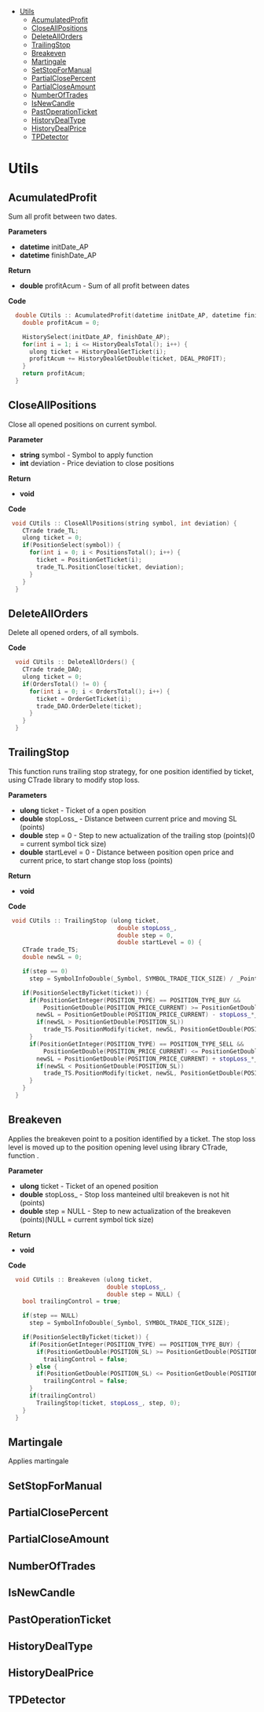

- [Utils](#utils)
  - [AcumulatedProfit](#acumulatedprofit)
  - [CloseAllPositions](#closeallpositions)
  - [DeleteAllOrders](#deleteallorders)
  - [TrailingStop](#trailingstop)
  - [Breakeven](#breakeven)
  - [Martingale](#martingale)
  - [SetStopForManual](#setstopformanual)
  - [PartialClosePercent](#partialclosepercent)
  - [PartialCloseAmount](#partialcloseamount)
  - [NumberOfTrades](#numberoftrades)
  - [IsNewCandle](#isnewcandle)
  - [PastOperationTicket](#pastoperationticket)
  - [HistoryDealType](#historydealtype)
  - [HistoryDealPrice](#historydealprice)
  - [TPDetector](#tpdetector)

# Utils

## AcumulatedProfit

Sum all profit between two dates.

**Parameters**

* **datetime** initDate_AP
* **datetime** finishDate_AP

**Return**

* **double** profitAcum - Sum of all profit between dates

**Code**

```c++
  double CUtils :: AcumulatedProfit(datetime initDate_AP, datetime finishDate_AP) {
    double profitAcum = 0;

    HistorySelect(initDate_AP, finishDate_AP);
    for(int i = 1; i <= HistoryDealsTotal(); i++) {
      ulong ticket = HistoryDealGetTicket(i);
      profitAcum += HistoryDealGetDouble(ticket, DEAL_PROFIT);
    }
    return profitAcum;
  }
```

## CloseAllPositions

Close all opened positions on current symbol.

**Parameter**

* **string** symbol - Symbol to apply function
* **int** deviation - Price deviation to close positions

**Return**

* **void**

**Code**

```c++
 void CUtils :: CloseAllPositions(string symbol, int deviation) {
    CTrade trade_TL;
    ulong ticket = 0;
    if(PositionSelect(symbol)) {
      for(int i = 0; i < PositionsTotal(); i++) {
        ticket = PositionGetTicket(i);
        trade_TL.PositionClose(ticket, deviation);
      }
    }
  }
```

## DeleteAllOrders

Delete all opened orders, of all symbols.

**Code**
```c++
  void CUtils :: DeleteAllOrders() {
    CTrade trade_DAO;
    ulong ticket = 0;
    if(OrdersTotal() != 0) {
      for(int i = 0; i < OrdersTotal(); i++) {
        ticket = OrderGetTicket(i);
        trade_DAO.OrderDelete(ticket);
      }
    }
  }
```

## TrailingStop

This function runs trailing stop strategy, for one position identified by ticket, using CTrade library to modify stop loss.   

**Parameters**

* **ulong** ticket - Ticket of a open position 
* **double** stopLoss_ - Distance between current price and moving SL (points)
* **double** step = 0 - Step to new actualization of the trailing stop (points)(0 = current symbol tick size)
* **double** startLevel = 0 - Distance between position open price and current price, to start change stop loss (points) 

**Return**

* **void**

**Code**
```c++
 void CUtils :: TrailingStop (ulong ticket,
                               double stopLoss_,
                               double step = 0,
                               double startLevel = 0) {
    CTrade trade_TS;
    double newSL = 0;

    if(step == 0)
      step = SymbolInfoDouble(_Symbol, SYMBOL_TRADE_TICK_SIZE) / _Point;

    if(PositionSelectByTicket(ticket)) {
      if(PositionGetInteger(POSITION_TYPE) == POSITION_TYPE_BUY &&
          PositionGetDouble(POSITION_PRICE_CURRENT) >= PositionGetDouble(POSITION_PRICE_OPEN) + startLevel*_Point) {
        newSL = PositionGetDouble(POSITION_PRICE_CURRENT) - stopLoss_*_Point;
        if(newSL > PositionGetDouble(POSITION_SL))
          trade_TS.PositionModify(ticket, newSL, PositionGetDouble(POSITION_TP));
      }
      if(PositionGetInteger(POSITION_TYPE) == POSITION_TYPE_SELL &&
          PositionGetDouble(POSITION_PRICE_CURRENT) <= PositionGetDouble(POSITION_PRICE_OPEN) - startLevel*_Point) {
        newSL = PositionGetDouble(POSITION_PRICE_CURRENT) + stopLoss_*_Point;
        if(newSL < PositionGetDouble(POSITION_SL))
          trade_TS.PositionModify(ticket, newSL, PositionGetDouble(POSITION_TP));
      }
    }
  }
```

## Breakeven

Applies the breakeven point to a position identified by a ticket. The stop loss level is moved up to the position opening level using library CTrade, function .

**Parameter**

* **ulong** ticket - Ticket of an opened position
* **double** stopLoss_ - Stop loss manteined ultil breakeven is not hit (points)
* **double** step = NULL - Step to new actualization of the breakeven (points)(NULL = current symbol tick size)

**Return**

* **void**

**Code**

```c++
  void CUtils :: Breakeven (ulong ticket,
                            double stopLoss_,
                            double step = NULL) {
    bool trailingControl = true;

    if(step == NULL)
      step = SymbolInfoDouble(_Symbol, SYMBOL_TRADE_TICK_SIZE);

    if(PositionSelectByTicket(ticket)) {
      if(PositionGetInteger(POSITION_TYPE) == POSITION_TYPE_BUY) {
        if(PositionGetDouble(POSITION_SL) >= PositionGetDouble(POSITION_PRICE_OPEN))
          trailingControl = false;
      } else {
        if(PositionGetDouble(POSITION_SL) <= PositionGetDouble(POSITION_PRICE_OPEN))
          trailingControl = false;
      }
      if(trailingControl)
        TrailingStop(ticket, stopLoss_, step, 0);
    }
  }
```

## Martingale

Applies martingale

## SetStopForManual

## PartialClosePercent

## PartialCloseAmount

## NumberOfTrades

## IsNewCandle

## PastOperationTicket

## HistoryDealType

## HistoryDealPrice

## TPDetector


